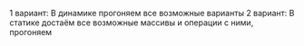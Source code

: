 1 вариант: В динамике прогоняем все возможные варианты
2 вариант: В статике достаём все возможные массивы и операции с ними, прогоняем
